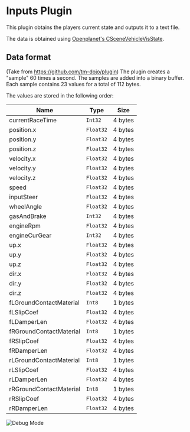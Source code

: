 # Inputs Plugin

This plugin obtains the players current state and outputs it to a text file.


The data is obtained using [Openplanet's CSceneVehicleVisState](https://next.openplanet.nl/Scene/CSceneVehicleVisState).

## Data format

(Take from https://github.com/tm-dojo/plugin)
The plugin creates a "sample" 60 times a second.
The samples are added into a binary buffer.
Each sample contains 23 values for a total of 112 bytes.

The values are stored in the following order:


| Name                        | Type        | Size        |
| --------------------------- | ----------- | ----------- |
| currentRaceTime             | `Int32`     | 4 bytes     |
| position.x                  | `Float32`   | 4 bytes     |
| position.y                  | `Float32`   | 4 bytes     |
| position.z                  | `Float32`   | 4 bytes     |
| velocity.x                  | `Float32`   | 4 bytes     |
| velocity.y                  | `Float32`   | 4 bytes     |
| velocity.z                  | `Float32`   | 4 bytes     |
| speed                       | `Float32`   | 4 bytes     |
| inputSteer                  | `Float32`   | 4 bytes     |
| wheelAngle                  | `Float32`   | 4 bytes     |
| gasAndBrake                 | `Int32`     | 4 bytes     |
| engineRpm                   | `Float32`   | 4 bytes     |
| engineCurGear               | `Int32`     | 4 bytes     |
| up.x                        | `Float32`   | 4 bytes     |
| up.y                        | `Float32`   | 4 bytes     |
| up.z                        | `Float32`   | 4 bytes     |
| dir.x                       | `Float32`   | 4 bytes     |
| dir.y                       | `Float32`   | 4 bytes     |
| dir.z                       | `Float32`   | 4 bytes     |
| fLGroundContactMaterial     | `Int8`      | 1 bytes     |
| fLSlipCoef                  | `Float32`   | 4 bytes     |
| fLDamperLen                 | `Float32`   | 4 bytes     |
| fRGroundContactMaterial     | `Int8`      | 1 bytes     |
| fRSlipCoef                  | `Float32`   | 4 bytes     |
| fRDamperLen                 | `Float32`   | 4 bytes     |
| rLGroundContactMaterial     | `Int8`      | 1 bytes     |
| rLSlipCoef                  | `Float32`   | 4 bytes     |
| rLDamperLen                 | `Float32`   | 4 bytes     |
| rRGroundContactMaterial     | `Int8`      | 1 bytes     |
| rRSlipCoef                  | `Float32`   | 4 bytes     |
| rRDamperLen                 | `Float32`   | 4 bytes     |

![Debug Mode](https://i.imgur.com/Gf7gsul.png)